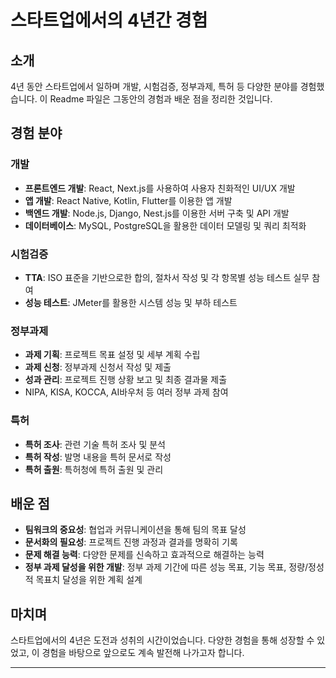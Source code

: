 # 스타트업에서의 4년간 경험

## 소개
4년 동안 스타트업에서 일하며 개발, 시험검증, 정부과제, 특허 등 다양한 분야를 경험했습니다. 이 Readme 파일은 그동안의 경험과 배운 점을 정리한 것입니다.

## 경험 분야

### 개발
- **프론트엔드 개발**: React, Next.js를 사용하여 사용자 친화적인 UI/UX 개발
- **앱 개발**: React Native, Kotlin, Flutter를 이용한 앱 개발
- **백엔드 개발**: Node.js, Django, Nest.js를 이용한 서버 구축 및 API 개발
- **데이터베이스**: MySQL, PostgreSQL을 활용한 데이터 모델링 및 쿼리 최적화

### 시험검증
- **TTA**: ISO 표준을 기반으로한 합의, 절차서 작성 및 각 항목별 성능 테스트 실무 참여
- **성능 테스트**: JMeter를 활용한 시스템 성능 및 부하 테스트

### 정부과제
- **과제 기획**: 프로젝트 목표 설정 및 세부 계획 수립
- **과제 신청**: 정부과제 신청서 작성 및 제출
- **성과 관리**: 프로젝트 진행 상황 보고 및 최종 결과물 제출
- NIPA, KISA, KOCCA, AI바우처 등 여러 정부 과제 참여

### 특허
- **특허 조사**: 관련 기술 특허 조사 및 분석
- **특허 작성**: 발명 내용을 특허 문서로 작성
- **특허 출원**: 특허청에 특허 출원 및 관리

## 배운 점
- **팀워크의 중요성**: 협업과 커뮤니케이션을 통해 팀의 목표 달성
- **문서화의 필요성**: 프로젝트 진행 과정과 결과를 명확히 기록
- **문제 해결 능력**: 다양한 문제를 신속하고 효과적으로 해결하는 능력
- **정부 과제 달성을 위한 개발**: 정부 과제 기간에 따른 성능 목표, 기능 목표, 정량/정성적 목표치 달성을 위한 계획 설계

## 마치며
스타트업에서의 4년은 도전과 성취의 시간이었습니다. 다양한 경험을 통해 성장할 수 있었고, 이 경험을 바탕으로 앞으로도 계속 발전해 나가고자 합니다.

---
